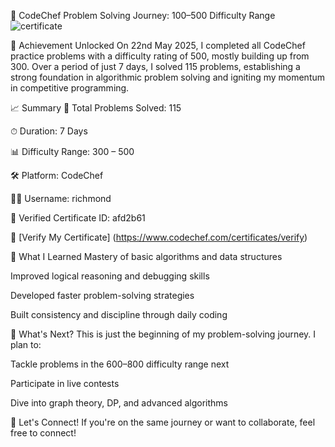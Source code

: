 🚀 CodeChef Problem Solving Journey: 100–500 Difficulty Range
![certificate](https://github.com/user-attachments/assets/148baf7a-745d-4517-8f93-b738bb0f8936)


🏅 Achievement Unlocked
On 22nd May 2025, I completed all CodeChef practice problems with a difficulty rating of 500, mostly building up from 300. Over a period of just 7 days, I solved 115 problems, establishing a strong foundation in algorithmic problem solving and igniting my momentum in competitive programming.

📈 Summary
🔢 Total Problems Solved: 115

⏱ Duration: 7 Days

📊 Difficulty Range: 300 – 500

🛠 Platform: CodeChef

🧑‍💻 Username: richmond

📜 Verified Certificate ID: afd2b61

🔗 [Verify My Certificate] (https://www.codechef.com/certificates/verify)

🧠 What I Learned
Mastery of basic algorithms and data structures

Improved logical reasoning and debugging skills

Developed faster problem-solving strategies

Built consistency and discipline through daily coding

🌱 What's Next?
This is just the beginning of my problem-solving journey. I plan to:

Tackle problems in the 600–800 difficulty range next

Participate in live contests

Dive into graph theory, DP, and advanced algorithms

🙌 Let's Connect!
If you're on the same journey or want to collaborate, feel free to connect!

